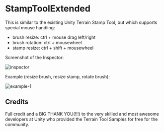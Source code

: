 # StampToolExtended

This is similar to the existing Unity Terrain Stamp Tool, but which supports special mouse handling:

   + brush resize: ctrl + mouse drag left/right
   + brush rotation: ctrl + mousewheel
   + stamp resize: ctrl + shift + mousewheel

Screenshot of the Inspector:

![inspector](https://user-images.githubusercontent.com/10963432/56090074-4448aa00-5e9d-11e9-832d-7f9cc12e3ec4.png)

Example (resize brush, resize stamp, rotate brush):

![example-1](https://user-images.githubusercontent.com/10963432/56090244-f84b3480-5e9f-11e9-91e7-c81e7b727287.gif)


Credits
-------------------------------------
Full credit and a BIG THANK YOU(!!!) to the very skilled and most awesome developers at Unity who provided the Terrain Tool Samples for free for the community.
